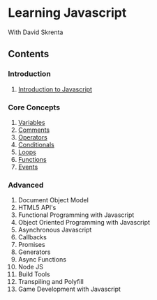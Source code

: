 # Learning Javascript

With David Skrenta

## Contents

### Introduction

  1. [Introduction to Javascript](https://github.com/dskrenta/learn-js/blob/master/introduction.md)

### Core Concepts

1. [Variables](https://github.com/dskrenta/learn-js/blob/master/core/variables.md)
2. [Comments](https://github.com/dskrenta/learn-js/blob/master/core/comments.md)
3. [Operators](https://github.com/dskrenta/learn-js/blob/master/core/operators.md)
4. [Conditionals](https://github.com/dskrenta/learn-js/blob/master/core/conditionals.md)
5. [Loops](https://github.com/dskrenta/learn-js/blob/master/core/loops.md)
6. [Functions](https://github.com/dskrenta/learn-js/blob/master/core/functions.md)
7. [Events](https://github.com/dskrenta/learn-js/blob/master/core/events.md)

### Advanced

1. Document Object Model
2. HTML5 API's
3. Functional Programming with Javascript
4. Object Oriented Programming with Javascript
5. Asynchronous Javascript
  1. Callbacks
  2. Promises
  3. Generators
  4. Async Functions
6. Node JS
7. Build Tools
8. Transpiling and Polyfill
9. Game Development with Javascript
